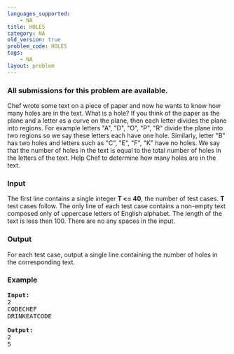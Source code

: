 ```yaml
---
languages_supported:
    - NA
title: HOLES
category: NA
old_version: true
problem_code: HOLES
tags:
    - NA
layout: problem
---
```

###  All submissions for this problem are available. 

Chef wrote some text on a piece of paper and now he wants to know how many holes are in the text. What is a hole? If you think of the paper as the plane and a letter as a curve on the plane, then each letter divides the plane into regions. For example letters "A", "D", "O", "P", "R" divide the plane into two regions so we say these letters each have one hole. Similarly, letter "B" has two holes and letters such as "C", "E", "F", "K" have no holes. We say that the number of holes in the text is equal to the total number of holes in the letters of the text. Help Chef to determine how many holes are in the text.

### Input

 The first line contains a single integer **T <= 40**, the number of test cases. **T** test cases follow. The only line of each test case contains a non-empty text composed only of uppercase letters of English alphabet. The length of the text is less then 100. There are no any spaces in the input.

### Output

 For each test case, output a single line containing the number of holes in the corresponding text.

### Example

<pre>
<b>Input:</b>
2
CODECHEF
DRINKEATCODE

<b>Output:</b>
2
5

</pre>